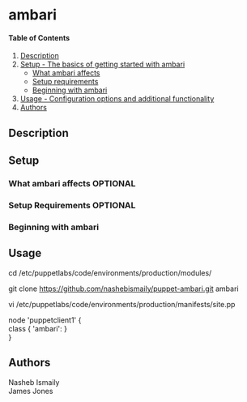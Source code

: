 # ambari

#### Table of Contents

1. [Description](#description)
1. [Setup - The basics of getting started with ambari](#setup)
    * [What ambari affects](#what-ambari-affects)
    * [Setup requirements](#setup-requirements)
    * [Beginning with ambari](#beginning-with-ambari)
1. [Usage - Configuration options and additional functionality](#usage)
1. [Authors](#authors)

## Description

## Setup

### What ambari affects **OPTIONAL**

### Setup Requirements **OPTIONAL**

### Beginning with ambari

## Usage

cd /etc/puppetlabs/code/environments/production/modules/   

git clone https://github.com/nashebismaily/puppet-ambari.git ambari  

vi /etc/puppetlabs/code/environments/production/manifests/site.pp  

node 'puppetclient1' {  
  class { 'ambari': }  
}  

## Authors

Nasheb Ismaily  
James Jones
